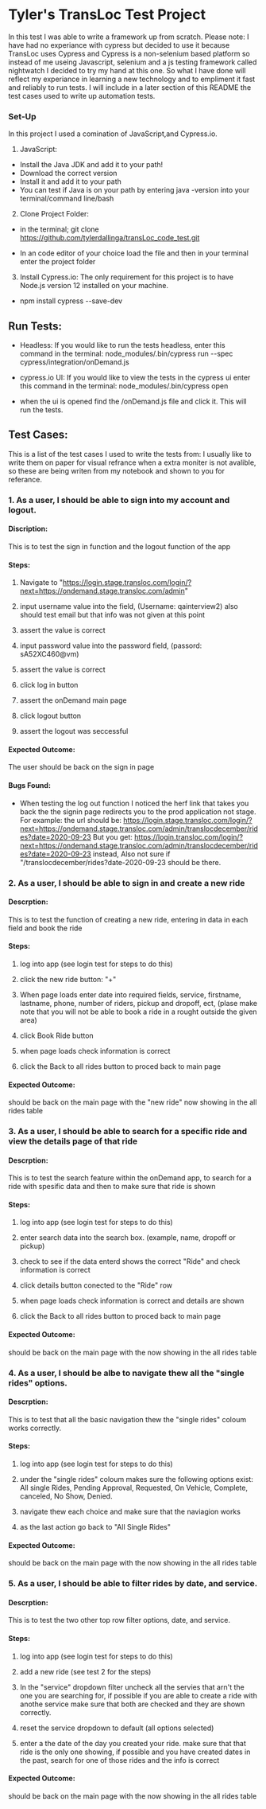 # Tyler's TransLoc Test Project

In this test I was able to write a framework up from scratch. Please note: I have had no experiance with cypress but decided to use it because TransLoc uses Cypress and Cypress is a non-selenium based platform so instead of me useing Javascript, selenium and a js testing framework called nightwatch I decided to try my hand at this one. So what I have done will reflect my experiance in learning a new technology and to empliment it fast and reliably to run tests. I will include in a later section of this README the test cases used to write up automation tests.

### Set-Up

In this project I used a comination of JavaScript,and Cypress.io.

1. JavaScript:

* Install the Java JDK and add it to your path!
* Download the correct version
* Install it and add it to your path
* You can test if Java is on your path by entering java -version into your terminal/command line/bash

2. Clone Project Folder:

* in the terminal; git clone https://github.com/tylerdallinga/transLoc_code_test.git

* In an code editor of your choice load the file and then in your terminal enter the project folder

3. Install Cypress.io: The only requirement for this project is to have Node.js version 12 installed on your machine.

* npm install cypress --save-dev

## Run Tests:

* Headless: If you would like to run the tests headless, enter this command in the terminal:  node_modules/.bin/cypress run --spec cypress/integration/onDemand.js 

* cypress.io UI: If you would like to view the tests in the cypress ui enter this command in the terminal: node_modules/.bin/cypress open

* when the ui is opened find the /onDemand.js file and click it. This will run the tests.

## Test Cases:

This is a list of the test cases I used to write the tests from: I usually like to write them on paper for visual refrance when a extra moniter is not avalible, so these are being writen from my notebook and shown to you for referance.

### 1. As a user, I should be able to sign into my account and logout.

#### Discription: 

This is to test the sign in function and the logout function of the app

#### Steps:

1. Navigate to "https://login.stage.transloc.com/login/?next=https://ondemand.stage.transloc.com/admin"

2. input username value into the field, (Username: qainterview2) also should test email but that info was not given at this point

3. assert the value is correct

4. input password value into the password field, (passord: sA52XC460@vm)

5. assert the value is correct

6. click log in button

7. assert the onDemand main page

8. click logout button

9. assert the logout was seccessful 

#### Expected Outcome:

The user should be back on the sign in page

#### Bugs Found: 

* When testing the log out function I noticed the herf link that takes you back the the signin page redirects you to the prod application not stage. For example: the url should be: https://login.stage.transloc.com/login/?next=https://ondemand.stage.transloc.com/admin/translocdecember/rides?date=2020-09-23 But you get: https://login.transloc.com/login/?next=https://ondemand.stage.transloc.com/admin/translocdecember/rides?date=2020-09-23 instead, Also not sure if "/translocdecember/rides?date-2020-09-23 should be there.

### 2. As a user, I should be able to sign in and create a new ride

#### Descrption: 

This is to test the function of creating a new ride, entering in data in each field and book the ride

#### Steps:

1. log into app (see login test for steps to do this)

2. click the new ride button: "+"

3. When page loads enter date into required fields, service, firstname, lastname, phone, number of riders, pickup and dropoff, ect, (plase make note that you will not be able to book a ride in a rought outside the given area)

4. click Book Ride button

5. when page loads check information is correct

6. click the Back to all rides button to proced back to main page

#### Expected Outcome:

should be back on the main page with the "new ride" now showing in the all rides table

### 3. As a user, I should be able to search for a specific ride and view the details page of that ride

#### Descrption: 

This is to test the search feature within the onDemand app, to search for a ride with spesific data and then to make sure that ride is shown 

#### Steps:

1. log into app (see login test for steps to do this)

2. enter search data into the search box. (example, name, dropoff or pickup)

3. check to see if the data enterd shows the correct "Ride" and check information is correct

4. click details button conected to the "Ride" row 

5. when page loads check information is correct and details are shown

6. click the Back to all rides button to proced back to main page

#### Expected Outcome:

should be back on the main page with the now showing in the all rides table


### 4. As a user, I should be albe to navigate thew all the "single rides" options.

#### Descrption: 

This is to test that all the basic navigation thew the "single rides" coloum works correctly. 

#### Steps:

1. log into app (see login test for steps to do this)

2. under the "single rides" coloum makes sure the following options exist: All single Rides, Pending Approval, Requested, On Vehicle, Complete, canceled, No Show, Denied.

3. navigate thew each choice and make sure that the naviagion works

4. as the last action go back to "All Single Rides"

#### Expected Outcome:

should be back on the main page with the now showing in the all rides table


### 5. As a user, I should be able to filter rides by date, and service.

#### Descrption: 

This is to test the two other top row filter options, date, and service.

#### Steps:

1. log into app (see login test for steps to do this)

2. add a new ride (see test 2 for the steps)

3. In the "service" dropdown filter uncheck all the servies that arn't the one you are searching for, if possible if you are able to create a ride with anothe service make sure that both are checked and they are shown correctly. 

4. reset the service dropdown to default (all options selected)

5. enter a the date of the day you created your ride. make sure that that ride is the only one showing, if possible and you have created dates in the past, search for one of those rides and the info is correct


#### Expected Outcome:

should be back on the main page with the now showing in the all rides table
